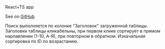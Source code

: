 React+TS app

See on [GitHub](https://gercogor.github.io/react-ts-posts/)

Поиск выполняется по колонке "Заголовок" загруженной таблицы. 
Заголовки таблицы кликабельны, при первом клике сортирует в прямом нарпавлении (1-10, А-Я), при повторном в обратном. 
Изначальная сортировка по ID по возрастанию.
